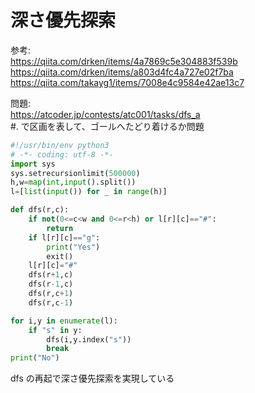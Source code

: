 # 深さ優先探索

参考:  
https://qiita.com/drken/items/4a7869c5e304883f539b  
https://qiita.com/drken/items/a803d4fc4a727e02f7ba  
https://qiita.com/takayg1/items/7008e4c9584e42ae13c7  

問題:  
https://atcoder.jp/contests/atc001/tasks/dfs_a  
#. で区画を表して、ゴールへたどり着けるか問題  

```atc001_a.py
#!/usr/bin/env python3
# -*- coding: utf-8 -*-
import sys
sys.setrecursionlimit(500000)
h,w=map(int,input().split())
l=[list(input()) for _ in range(h)]

def dfs(r,c):
	if not(0<=c<w and 0<=r<h) or l[r][c]=="#":
		return
	if l[r][c]=="g":
		print("Yes")
		exit()
	l[r][c]="#"
	dfs(r+1,c)
	dfs(r-1,c)
	dfs(r,c+1)
	dfs(r,c-1)

for i,y in enumerate(l):
	if "s" in y:
		dfs(i,y.index("s"))
		break
print("No")
```  
dfs の再起で深さ優先探索を実現している


